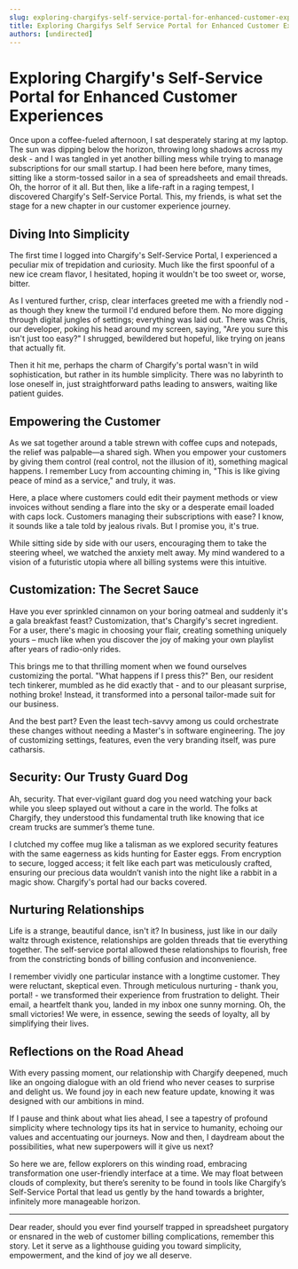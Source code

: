 ```yaml
---
slug: exploring-chargifys-self-service-portal-for-enhanced-customer-experiences
title: Exploring Chargifys Self Service Portal for Enhanced Customer Experiences
authors: [undirected]
---
```



# Exploring Chargify's Self-Service Portal for Enhanced Customer Experiences

Once upon a coffee-fueled afternoon, I sat desperately staring at my laptop. The sun was dipping below the horizon, throwing long shadows across my desk - and I was tangled in yet another billing mess while trying to manage subscriptions for our small startup. I had been here before, many times, sitting like a storm-tossed sailor in a sea of spreadsheets and email threads. Oh, the horror of it all. But then, like a life-raft in a raging tempest, I discovered Chargify's Self-Service Portal. This, my friends, is what set the stage for a new chapter in our customer experience journey. 

## Diving Into Simplicity

The first time I logged into Chargify's Self-Service Portal, I experienced a peculiar mix of trepidation and curiosity. Much like the first spoonful of a new ice cream flavor, I hesitated, hoping it wouldn't be too sweet or, worse, bitter.

As I ventured further, crisp, clear interfaces greeted me with a friendly nod - as though they knew the turmoil I'd endured before them. No more digging through digital jungles of settings; everything was laid out. There was Chris, our developer, poking his head around my screen, saying, "Are you sure this isn't just too easy?" I shrugged, bewildered but hopeful, like trying on jeans that actually fit.

Then it hit me, perhaps the charm of Chargify's portal wasn't in wild sophistication, but rather in its humble simplicity. There was no labyrinth to lose oneself in, just straightforward paths leading to answers, waiting like patient guides.

## Empowering the Customer

As we sat together around a table strewn with coffee cups and notepads, the relief was palpable—a shared sigh. When you empower your customers by giving them control (real control, not the illusion of it), something magical happens. I remember Lucy from accounting chiming in, "This is like giving peace of mind as a service," and truly, it was. 

Here, a place where customers could edit their payment methods or view invoices without sending a flare into the sky or a desperate email loaded with caps lock. Customers managing their subscriptions with ease? I know, it sounds like a tale told by jealous rivals. But I promise you, it's true.

While sitting side by side with our users, encouraging them to take the steering wheel, we watched the anxiety melt away. My mind wandered to a vision of a futuristic utopia where all billing systems were this intuitive.

## Customization: The Secret Sauce

Have you ever sprinkled cinnamon on your boring oatmeal and suddenly it's a gala breakfast feast? Customization, that's Chargify's secret ingredient. For a user, there's magic in choosing your flair, creating something uniquely yours – much like when you discover the joy of making your own playlist after years of radio-only rides.

This brings me to that thrilling moment when we found ourselves customizing the portal. "What happens if I press this?" Ben, our resident tech tinkerer, mumbled as he did exactly that - and to our pleasant surprise, nothing broke! Instead, it transformed into a personal tailor-made suit for our business.

And the best part? Even the least tech-savvy among us could orchestrate these changes without needing a Master's in software engineering. The joy of customizing settings, features, even the very branding itself, was pure catharsis.

## Security: Our Trusty Guard Dog

Ah, security. That ever-vigilant guard dog you need watching your back while you sleep splayed out without a care in the world. The folks at Chargify, they understood this fundamental truth like knowing that ice cream trucks are summer’s theme tune.

I clutched my coffee mug like a talisman as we explored security features with the same eagerness as kids hunting for Easter eggs. From encryption to secure, logged access; it felt like each part was meticulously crafted, ensuring our precious data wouldn’t vanish into the night like a rabbit in a magic show. Chargify's portal had our backs covered.

## Nurturing Relationships

Life is a strange, beautiful dance, isn't it? In business, just like in our daily waltz through existence, relationships are golden threads that tie everything together. The self-service portal allowed these relationships to flourish, free from the constricting bonds of billing confusion and inconvenience. 

I remember vividly one particular instance with a longtime customer. They were reluctant, skeptical even. Through meticulous nurturing - thank you, portal! - we transformed their experience from frustration to delight. Their email, a heartfelt thank you, landed in my inbox one sunny morning. Oh, the small victories! We were, in essence, sewing the seeds of loyalty, all by simplifying their lives.

## Reflections on the Road Ahead

With every passing moment, our relationship with Chargify deepened, much like an ongoing dialogue with an old friend who never ceases to surprise and delight us. We found joy in each new feature update, knowing it was designed with our ambitions in mind.

If I pause and think about what lies ahead, I see a tapestry of profound simplicity where technology tips its hat in service to humanity, echoing our values and accentuating our journeys. Now and then, I daydream about the possibilities, what new superpowers will it give us next?

So here we are, fellow explorers on this winding road, embracing transformation one user-friendly interface at a time. We may float between clouds of complexity, but there’s serenity to be found in tools like Chargify’s Self-Service Portal that lead us gently by the hand towards a brighter, infinitely more manageable horizon.

---

Dear reader, should you ever find yourself trapped in spreadsheet purgatory or ensnared in the web of customer billing complications, remember this story. Let it serve as a lighthouse guiding you toward simplicity, empowerment, and the kind of joy we all deserve.
